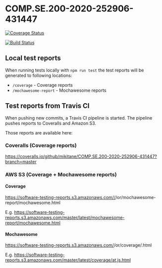# COMP.SE.200-2020-252906-431447

[![Coverage Status](https://coveralls.io/repos/github/mikitane/COMP.SE.200-2020-252906-431447/badge.svg?branch=master)](https://coveralls.io/github/mikitane/COMP.SE.200-2020-252906-431447?branch=master)

[![Build Status](https://travis-ci.com/mikitane/COMP.SE.200-2020-252906-431447.svg?branch=master)](https://travis-ci.com/mikitane/COMP.SE.200-2020-252906-431447)

## Local test reports
When running tests locally with `npm run test` the test reports will be generated to following locations:
* `/coverage` - Coverage reports
* `/mochawesome-report` - Mochawesome reports


## Test reports from Travis CI
When pushing new commits, a Travis CI pipeline is started. The pipeline pushes reports to Coveralls and Amazon S3.

Those reports are available here:

### Coveralls (Coverage reports)
https://coveralls.io/github/mikitane/COMP.SE.200-2020-252906-431447?branch=master

### AWS S3 (Coverage + Mochawesome reports)

#### Coverage
https://software-testing-reports.s3.amazonaws.com//<branch>/<latest>or<commit-id>/mochawesome-report/mochawesome.html

E.g. https://software-testing-reports.s3.amazonaws.com/master/latest/mochawesome-report/mochawesome.html

#### Mochawesome
https://software-testing-reports.s3.amazonaws.com/<branch>/<latest>or<commit-id>/coverage/<name-of-the-file-tested>.html

E.g. https://software-testing-reports.s3.amazonaws.com/master/latest/coverage/at.js.html
